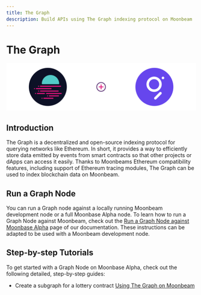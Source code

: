 ```yaml
---
title: The Graph
description: Build APIs using The Graph indexing protocol on Moonbeam
---
```


# The Graph

![The Graph on Moonbeam](/images/thegraph/thegraph-banner.png)

## Introduction

The Graph is a decentralized and open-source indexing protocol for querying networks like Ethereum. In short, it provides a way to efficiently store data emitted by events from smart contracts so that other projects or dApps can access it easily. Thanks to Moonbeams Ethereum compatibility features, including support of Ethereum tracing modules, The Graph can be used to index blockchain data on Moonbeam.

## Run a Graph Node

You can run a Graph node against a locally running Moonbeam development node or a full Moonbase Alpha node. To learn how to run a Graph Node against Moonbeam, check out the [Run a Graph Node against Moonbase Alpha](/node-operators/indexer-nodes/graph-node/) page of our documentation. These instructions can be adapted to be used with a Moonbeam development node. 

## Step-by-step Tutorials

To get started with a Graph Node on Moonbase Alpha, check out the following detailed, step-by-step guides:

- Create a subgraph for a lottery contract [Using The Graph on Moonbeam](/tutorials/moonbase-alpha/indexers/the-graph/)
